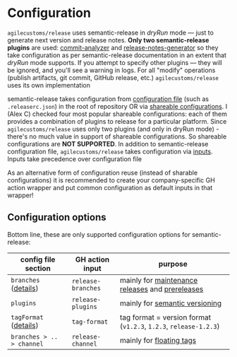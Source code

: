 # Configuration

`agilecustoms/release` uses semantic-release in _dryRun_ mode — just to generate next version and release notes.
**Only two semantic-release plugins** are used:
[commit-analyzer](https://github.com/semantic-release/commit-analyzer) and [release-notes-generator](https://github.com/semantic-release/release-notes-generator)
so they take configuration as per semantic-release documentation in an extent that _dryRun_ mode supports.
If you attempt to specify other plugins — they will be ignored, and you'll see a warning in logs.
For all "modify" operations (publish artifacts, git commit, GitHub release, etc.) `agilecustoms/release` uses its own implementation

semantic-release takes configuration from [configuration file](https://semantic-release.gitbook.io/semantic-release/usage/configuration#configuration-file)
(such as `.releaserc.json`) in the root of repository OR via [shareable configurations](https://semantic-release.gitbook.io/semantic-release/extending/shareable-configurations-list).
I (Alex C) checked four most popular shareable configurations:
each of them provides a combination of plugins to release for a particular platform.
Since `agilecustoms/release` uses only two plugins (and only in dryRun mode) - there's no much value in support of shareable configurations.
So shareable configurations are **NOT SUPPORTED**.
In addition to semantic-release configuration file, `agilecustoms/release` takes configuration via [inputs](./../../README.md#inputs).
Inputs take precedence over configuration file

As an alternative form of configuration reuse (instead of sharable configurations) it is recommended
to create your company-specific GH action wrapper and put common configuration as default inputs in that wrapper!

## Configuration options

Bottom line, these are only supported configuration options for semantic-release:

| config file section                                                                                                              | GH action input    | purpose                                                                                        |
|----------------------------------------------------------------------------------------------------------------------------------|--------------------|------------------------------------------------------------------------------------------------|
| `branches` ([details](https://semantic-release.gitbook.io/semantic-release/usage/configuration?utm_source=chatgpt.com#branches)) | `release-branches` | mainly for [maintenance releases](./maintenance-release.md) and [prereleases](./prerelease.md) |
| `plugins`                                                                                                                        | `release-plugins`  | mainly for [semantic versioning](./semantic-commits.md)                                        |
| `tagFormat` ([details](https://semantic-release.gitbook.io/semantic-release/usage/configuration#tagformat))                      | `tag-format`       | tag format = version format (`v1.2.3`, `1.2.3`, `release-1.2.3`)                               |
| `branches > .. > channel`                                                                                                        | `release-channel`  | mainly for [floating tags](./floating-tags.md)                                                 |
